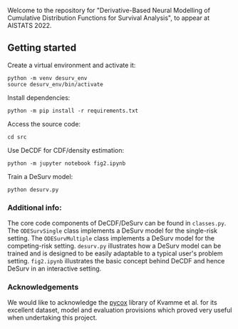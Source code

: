 Welcome to the repository for "Derivative-Based Neural Modelling of Cumulative
Distribution Functions for Survival Analysis", to appear at AISTATS 2022.

## Getting started

Create a virtual environment and activate it:
```
python -m venv desurv_env
source desurv_env/bin/activate
```

Install dependencies:
```
python -m pip install -r requirements.txt
```

Access the source code:
```
cd src
```

Use DeCDF for CDF/density estimation:
```
python -m jupyter notebook fig2.ipynb
```

Train a DeSurv model:
```
python desurv.py
```

### Additional info:

The core code components of DeCDF/DeSurv can be found in `classes.py`.
The `ODESurvSingle` class implements a DeSurv model for the single-risk setting.
The `ODESurvMultiple` class implements a DeSurv model for the competing-risk setting.
`desurv.py` illustrates how a DeSurv model can be trained and is designed to be easily
adaptable to a typical user's problem setting. `fig2.ipynb` illustrates the basic concept
behind DeCDF and hence DeSurv in an interactive setting.

### Acknowledgements

We would like to acknowledge the [pycox](https://github.com/havakv/pycox) library of
Kvamme et al. for its excellent dataset, model and evaluation provisions which
proved very useful when undertaking this project.
